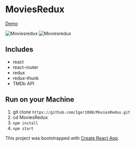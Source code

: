 # MoviesRedux

[Demo](https://cinemared.herokuapp.com/)

![Moviesredux](http://storage3.static.itmages.com/i/17/0702/h_1499009113_7574991_cb25d568dd.png)
![Moviesredux](http://storage7.static.itmages.com/i/17/0702/h_1499008672_3044711_6ec4821688.png)


## Includes

* react
* react-router
* redux
* redux-thunk
* TMDb API

## Run on your Machine

1. git clone `https://github.com/Igor1088/MoviesRedux.git`
2. cd MoviesRedux 
3. `npm install`
4. `npm start`


This project was bootstrapped with [Create React App](https://github.com/facebookincubator/create-react-app).
